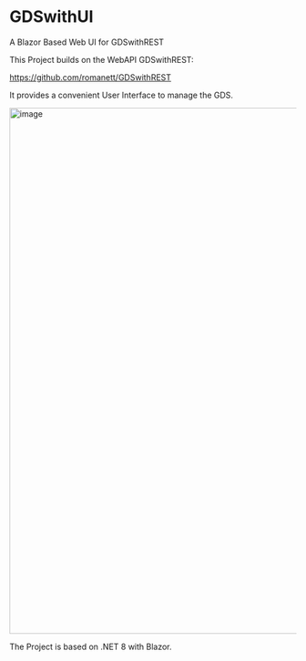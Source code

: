 # GDSwithUI
A Blazor Based Web UI for GDSwithREST

This Project builds on the WebAPI GDSwithREST:

https://github.com/romanett/GDSwithREST

It provides a convenient User Interface to manage the GDS.

<img width="923" alt="image" src="https://github.com/romanett/GDSwithUI/assets/7413710/41af2e1c-743a-4a5e-9ae8-628304d94c14">

The Project is based on .NET 8 with Blazor.
